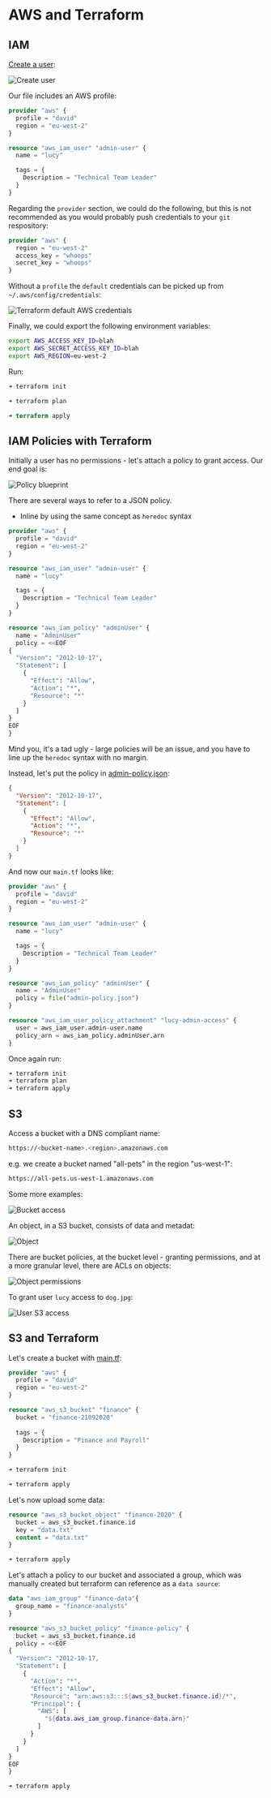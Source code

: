 # AWS and Terraform

## IAM

[Create a user](../src/aws/iam/main.tf):

![Create user](images/create-user-tf.jpg)

Our file includes an AWS profile:
```terraform
provider "aws" {
  profile = "david"
  region = "eu-west-2"
}

resource "aws_iam_user" "admin-user" {
  name = "lucy"

  tags = {
    Description = "Technical Team Leader"
  }
}
```

Regarding the `provider` section, we could do the following, but this is not recommended as you would probably push credentials to your `git` respository:
```terraform
provider "aws" {
  region = "eu-west-2"
  access_key = "whoops"
  secret_key = "whoops"
}
```

Without a `profile` the `default` credentials can be picked up from `~/.aws/config/credentials`:

![Terraform default AWS credentials](images/terraform-default-aws.jpg)

Finally, we could export the following environment variables:
```bash
export AWS_ACCESS_KEY_ID=blah
export AWS_SECRET_ACCESS_KEY_ID=blah
export AWS_REGION=eu-west-2
```

Run:
```bash
➜ terraform init

➜ terraform plan
```

```terraform
➜ terraform apply
```

## IAM Policies with Terraform

Initially a user has no permissions - let's attach a policy to grant access. Our end goal is:

![Policy blueprint](images/policy-blueprint.jpg)

There are several ways to refer to a JSON policy.

- Inline by using the same concept as `heredoc` syntax

```terraform
provider "aws" {
  profile = "david"
  region = "eu-west-2"
}

resource "aws_iam_user" "admin-user" {
  name = "lucy"

  tags = {
    Description = "Technical Team Leader"
  }
}

resource "aws_iam_policy" "adminUser" {
  name = "AdminUser"
  policy = <<EOF
{
  "Version": "2012-10-17",
  "Statement": [
    {
      "Effect": "Allow",
      "Action": "*",
      "Resource": "*"
    }
  ]
}
EOF
}
```

Mind you, it's a tad ugly - large policies will be an issue, and you have to line up the `heredoc` syntax with no margin.

Instead, let's put the policy in [admin-policy.json](../src/aws/iam/admin-policy.json):
```json
{
  "Version": "2012-10-17",
  "Statement": [
    {
      "Effect": "Allow",
      "Action": "*",
      "Resource": "*"
    }
  ]
}
```

And now our `main.tf` looks like:
```terraform
provider "aws" {
  profile = "david"
  region = "eu-west-2"
}

resource "aws_iam_user" "admin-user" {
  name = "lucy"

  tags = {
    Description = "Technical Team Leader"
  }
}

resource "aws_iam_policy" "adminUser" {
  name = "AdminUser"
  policy = file("admin-policy.json")
}

resource "aws_iam_user_policy_attachment" "lucy-admin-access" {
  user = aws_iam_user.admin-user.name
  policy_arn = aws_iam_policy.adminUser.arn
}
```

Once again run:
```bash
➜ terraform init
➜ terraform plan
➜ terraform apply
```

## S3

Access a bucket with a DNS compliant name:
```bash
https://<bucket-name>.<region>.amazonaws.com
```

e.g. we create a bucket named "all-pets" in the region "us-west-1":
```bash
https://all-pets.us-west-1.amazonaws.com
```

Some more examples:

![Bucket access](images/bucket-access.jpg)

An object, in a S3 bucket, consists of data and metadat:

![Object](images/object.jpg)

There are bucket policies, at the bucket level - granting permissions, and at a more granular level, there are ACLs on objects:

![Object permissions](images/object-permissions.jpg)

To grant user `lucy` access to `dog.jpg`:

![User S3 access](images/user-s3-access.jpg)

## S3 and Terraform

Let's create a bucket with [main.tf](../src/aws/s3/main.tf):
```terraform
provider "aws" {
  profile = "david"
  region = "eu-west-2"
}

resource "aws_s3_bucket" "finance" {
  bucket = "finance-21092020"
  
  tags = {
    Description = "Finance and Payroll"
  }
}
```

```bash
➜ terraform init

➜ terraform apply
```

Let's now upload some data:
```terraform
resource "aws_s3_bucket_object" "finance-2020" {
  bucket = aws_s3_bucket.finance.id
  key = "data.txt"
  content = "data.txt"
}
```

```bash
➜ terraform apply
```

Let's attach a policy to our bucket and associated a group, which was manually created but terraform can reference as a `data source`:
```terraform
data "aws_iam_group" "finance-data"{
  group_name = "finance-analysts"
}

resource "aws_s3_bucket_policy" "finance-policy" {
  bucket = aws_s3_bucket.finance.id
  policy = <<EOF
{
  "Version": "2012-10-17,
  "Statement": [
    {
      "Action": "*",
      "Effect": "Allow",
      "Resource": "arn:aws:s3:::${aws_s3_bucket.finance.id}/*",
      "Principal": {
        "AWS": [
          "${data.aws_iam_group.finance-data.arn}"
        ]
      }
    }
  ]
}
EOF
}
```

```bash
➜ terraform apply
```